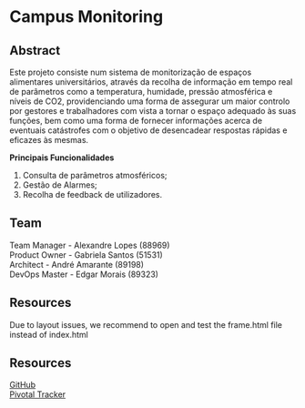 # Campus Monitoring
## Abstract
Este projeto consiste num sistema de monitorização de espaços alimentares universitários, através da recolha de informação em tempo real de parâmetros como a temperatura, humidade, pressão atmosférica e níveis de CO2, providenciando uma forma de assegurar um maior controlo por gestores e trabalhadores com vista a tornar o espaço adequado às suas funções, bem como uma forma de fornecer informações acerca de eventuais catástrofes com o objetivo de desencadear respostas rápidas e eficazes às mesmas.

**Principais Funcionalidades**

 1. Consulta de parâmetros atmosféricos;
 2. Gestão de Alarmes;
 3. Recolha de feedback de utilizadores.

## Team
Team Manager - Alexandre Lopes (88969) \
Product Owner - Gabriela Santos (51531) \
Architect - André Amarante (89198) \
DevOps Master - Edgar Morais (89323)

## Resources
Due to layout issues, we recommend to open and test the frame.html file instead of index.html

## Resources
[GitHub](https://github.com/gabsw/campus-monitoring) \
[Pivotal Tracker](https://www.pivotaltracker.com/n/projects/2411504) 
